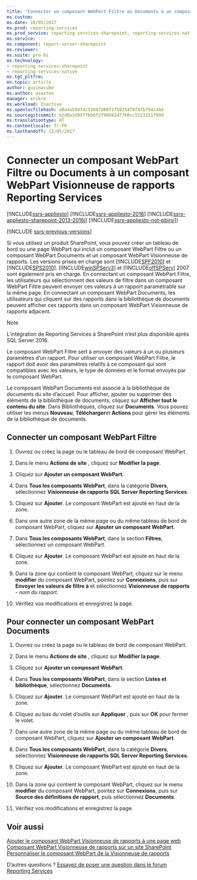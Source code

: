 ```yaml
---
title: "Connecter un composant WebPart Filtre ou Documents à un composant WebPart Visionneuse de rapports Reporting Services | Microsoft Docs"
ms.custom: 
ms.date: 10/05/2017
ms.prod: reporting-services
ms.prod_service: reporting-services-sharepoint, reporting-services-native
ms.service: 
ms.component: report-server-sharepoint
ms.reviewer: 
ms.suite: pro-bi
ms.technology:
- reporting-services-sharepoint
- reporting-services-native
ms.tgt_pltfrm: 
ms.topic: article
author: guyinacube
ms.author: asaxton
manager: erikre
ms.workload: Inactive
ms.openlocfilehash: a0a4ab94f4c52687d80f1758254f0f4fb794c484
ms.sourcegitcommit: b2d8a2d95ffbb6f2f98692d7760cc5523151f99d
ms.translationtype: HT
ms.contentlocale: fr-FR
ms.lasthandoff: 12/05/2017
---
```

# <a name="connect-filter-or-documents-web-part-with-a-reporting-services-report-viewer-web-part"></a>Connecter un composant WebPart Filtre ou Documents à un composant WebPart Visionneuse de rapports Reporting Services

[!INCLUDE[ssrs-appliesto](../../includes/ssrs-appliesto.md)] [!INCLUDE[ssrs-appliesto-2016](../../includes/ssrs-appliesto-2016.md)] [!INCLUDE[ssrs-appliesto-sharepoint-2013-2016i](../../includes/ssrs-appliesto-sharepoint-2013-2016.md)] [!INCLUDE[ssrs-appliesto-not-pbirsi](../../includes/ssrs-appliesto-not-pbirs.md)])

[!INCLUDE [ssrs-previous-versions](../../includes/ssrs-previous-versions.md)]

Si vous utilisez un produit SharePoint, vous pouvez créer un tableau de bord ou une page WebPart qui inclut un composant WebPart Filtre ou un composant WebPart Documents et un composant WebPart Visionneuse de rapports. Les versions prises en charge sont [!INCLUDE[SPF2010](../../includes/spf2010-md.md)] et [!INCLUDE[SPS2010](../../includes/sps2010-md.md)]. [!INCLUDE[winSPServ3](../../includes/winspserv3-md.md)] et [!INCLUDE[offSPServ](../../includes/offspserv-md.md)] 2007 sont également pris en charge. En connectant un composant WebPart Filtre, les utilisateurs qui sélectionnent des valeurs de filtre dans un composant WebPart Filtre peuvent envoyer ces valeurs à un rapport paramétrable sur la même page. En connectant un composant WebPart Documents, les utilisateurs qui cliquent sur des rapports dans la bibliothèque de documents peuvent afficher ces rapports dans un composant WebPart Visionneuse de rapports adjacent.

> [!NOTE]
> L’intégration de Reporting Services à SharePoint n’est plus disponible après SQL Server 2016.

 Le composant WebPart Filtre sert à envoyer des valeurs à un ou plusieurs paramètres d’un rapport. Pour utiliser un composant WebPart Filtre, le rapport doit avoir des paramètres relatifs à ce composant qui sont compatibles avec les valeurs, le type de données et le format envoyés par le composant WebPart.  
  
 Le composant WebPart Documents est associé à la bibliothèque de documents du site d’accueil. Pour afficher, ajouter ou supprimer des éléments de la bibliothèque de documents, cliquez sur **Afficher tout le contenu du site**. Dans Bibliothèques, cliquez sur **Documents**. Vous pouvez utiliser les menus **Nouveau**, **Télécharger**et **Actions** pour gérer les éléments de la bibliothèque de documents.  
  
## <a name="connect-a-filter-web-part"></a>Connecter un composant WebPart Filtre
  
1.  Ouvrez ou créez la page ou le tableau de bord de composant WebPart.  
  
2.  Dans le menu **Actions de site** , cliquez sur **Modifier la page**.  
  
3.  Cliquez sur **Ajouter un composant WebPart**.  
  
4.  Dans **Tous les composants WebPart**, dans la catégorie **Divers**, sélectionnez **Visionneuse de rapports SQL Server Reporting Services**.  
  
5.  Cliquez sur **Ajouter**. Le composant WebPart est ajouté en haut de la zone.  
  
6.  Dans une autre zone de la même page ou du même tableau de bord de composant WebPart, cliquez sur **Ajouter un composant WebPart**.  
  
7.  Dans **Tous les composants WebPart**, dans la section **Filtres**, sélectionnez un composant WebPart.  
  
8.  Cliquez sur **Ajouter**. Le composant WebPart est ajouté en haut de la zone.  
  
9. Dans la zone qui contient le composant WebPart, cliquez sur le menu **modifier** du composant WebPart, pointez sur **Connexions**, puis sur **Envoyer les valeurs de filtre à** et sélectionnez **Visionneuse de rapports** - *nom du rapport*.  
  
10. Vérifiez vos modifications et enregistrez la page.  
  
## <a name="connect-a-documents-web-part"></a>Pour connecter un composant WebPart Documents  
  
1.  Ouvrez ou créez la page ou le tableau de bord de composant WebPart.  
  
2.  Dans le menu **Actions de site** , cliquez sur **Modifier la page**.  
  
3.  Cliquez sur **Ajouter un composant WebPart**.  
  
4.  Dans **Tous les composants WebPart**, dans la section **Listes et bibliothèque**, sélectionnez **Documents**.  
  
5.  Cliquez sur **Ajouter**. Le composant WebPart est ajouté en haut de la zone.  
  
6.  Cliquez au bas du volet d’outils sur **Appliquer** , puis sur **OK** pour fermer le volet.  
  
7.  Dans une autre zone de la même page ou du même tableau de bord de composant WebPart, cliquez sur **Ajouter un composant WebPart**.  
  
8.  Dans **Tous les composants WebPart**, dans la catégorie **Divers**, sélectionnez **Visionneuse de rapports SQL Server Reporting Services**.  
  
9. Cliquez sur **Ajouter**. Le composant WebPart est ajouté en haut de la zone.  
  
10. Dans la zone qui contient le composant WebPart, cliquez sur le menu **modifier** du composant WebPart, pointez sur **Connexions**, puis sur **Source des définitions de rapport**, puis sélectionnez **Documents**.  
  
11. Vérifiez vos modifications et enregistrez la page.  
  
## <a name="see-also"></a>Voir aussi

 [Ajouter le composant WebPart Visionneuse de rapports à une page web](../../reporting-services/report-server-sharepoint/add-the-report-viewer-web-part-to-a-web-page.md)   
 [Composant WebPart Visionneuse de rapports sur un site SharePoint](../../reporting-services/report-server-sharepoint/report-viewer-web-part-on-a-sharepoint-site.md)   
 [Personnaliser le composant WebPart de la Visionneuse de rapports](../../reporting-services/report-server-sharepoint/customize-the-report-viewer-web-part.md)  

D’autres questions ? [Essayez de poser une question dans le forum Reporting Services](http://go.microsoft.com/fwlink/?LinkId=620231)
